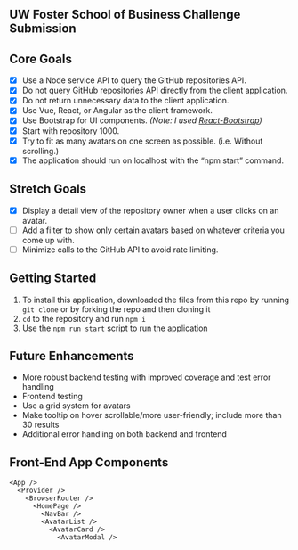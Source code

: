 ## UW Foster School of Business Challenge Submission</h1>

## Core Goals
- [x] Use a Node service API to query the GitHub repositories API.
- [x] Do not query GitHub repositories API directly from the client application.
- [x] Do not return unnecessary data to the client application.
- [x] Use Vue, React, or Angular as the client framework.
- [x] Use Bootstrap for UI components. _(Note: I used [React-Bootstrap](https://github.com/react-bootstrap/react-bootstrap))_
- [x] Start with repository 1000.
- [x] Try to fit as many avatars on one screen as possible. (i.e. Without scrolling.)
- [x] The application should run on localhost with the “npm start” command.

## Stretch Goals
- [x] Display a detail view of the repository owner when a user clicks on an avatar.
- [ ] Add a filter to show only certain avatars based on whatever criteria you come up with.
- [ ] Minimize calls to the GitHub API to avoid rate limiting.

## Getting Started
1. To install this application, downloaded the files from this repo by running `git clone` or by forking the repo and then cloning it
2. `cd` to the repository and run `npm i`
4. Use the `npm run start` script  to run the application

## Future Enhancements
- More robust backend testing with improved coverage and test error handling
- Frontend testing
- Use a grid system for avatars
- Make tooltip on hover scrollable/more user-friendly; include more than 30 results
- Additional error handling on both backend and frontend

## Front-End App Components
```
<App />
  <Provider />
    <BrowserRouter />
      <HomePage />
        <NavBar />
        <AvatarList />
          <AvatarCard />
            <AvatarModal />
```
